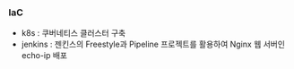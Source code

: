 ### IaC
- k8s : 쿠버네티스 클러스터 구축
- jenkins : 젠킨스의 Freestyle과 Pipeline 프로젝트를 활용하여 Nginx 웹 서버인 echo-ip 배포
